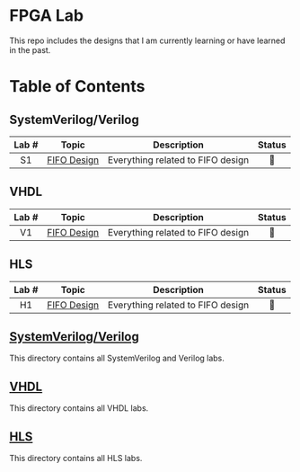 # FPGA Lab
This repo includes the designs that I am currently learning or have learned in the past.


# Table of Contents

## SystemVerilog/Verilog
|   Lab #   |     Topic     |            Description                 |      Status      |
|:---------:|:-------------:|:--------------------------------------:|:----------------:|
|    S1     |  [FIFO Design]()  |  Everything related to FIFO design | :construction:   | 

## VHDL
|   Lab #   |     Topic     |            Description                 |      Status      |
|:---------:|:-------------:|:--------------------------------------:|:----------------:|
|    V1     |  [FIFO Design]()  |  Everything related to FIFO design |     :pushpin:    |

## HLS
|   Lab #   |     Topic     |            Description                 |      Status      |
|:---------:|:-------------:|:--------------------------------------:|:----------------:|
|    H1     |  [FIFO Design]()  |  Everything related to FIFO design |      :pushpin:   |


## [SystemVerilog/Verilog]()
This directory contains all SystemVerilog and Verilog labs.

## [VHDL]()
This directory contains all VHDL labs.


## [HLS]()
This directory contains all HLS labs.
